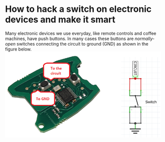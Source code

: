 # How to hack a switch on electronic devices and make it smart
Many electronic devices we use everyday, like remote controls and coffee machines, have push buttons. In many cases these buttons are _normally-open_ switches connecting the circuit to ground (GND) as shown in the figure below.
![drawing](res/hack-switch-img1.png)
